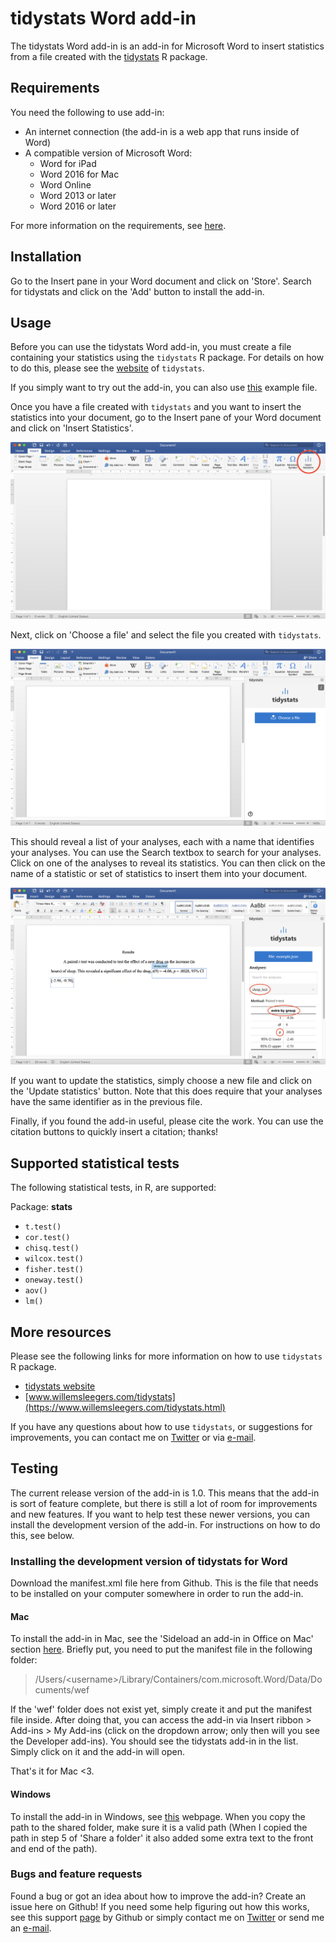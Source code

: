# tidystats Word add-in

The tidystats Word add-in is an add-in for Microsoft Word to insert statistics from a file created with the [tidystats](https://github.com/WillemSleegers/tidystats) R package. 

## Requirements

You need the following to use add-in:
- An internet connection (the add-in is a web app that runs inside of Word)
- A compatible version of Microsoft Word:
	- Word for iPad
	- Word 2016 for Mac
	- Word Online
	- Word 2013 or later
	- Word 2016 or later

For more information on the requirements, see [here](https://docs.microsoft.com/en-us/office/dev/add-ins/concepts/requirements-for-running-office-add-ins).

## Installation

Go to the Insert pane in your Word document and click on 'Store'. Search for tidystats and click on the 'Add' button to install the add-in. 

## Usage

Before you can use the tidystats Word add-in, you must create a file containing your statistics using the `tidystats` R package. For details on how to do this, please see the [website](https://willemsleegers.github.io/tidystats/) of `tidystats`.

If you simply want to try out the add-in, you can also use [this](assets/tidystats/results.json) example file.

Once you have a file created with `tidystats` and you want to insert the statistics into your document, go to the Insert pane of your Word document and click on 'Insert Statistics'. 

![](assets/screens/screen_insert_x2_w_help.png)

Next, click on 'Choose a file' and select the file you created with `tidystats`. 

![](assets/screens/screen_start_x2.png)

This should reveal a list of your analyses, each with a name that identifies your analyses. You can use the Search textbox to search for your analyses. Click on one of the analyses to reveal its statistics. You can then click on the name of a statistic or set of statistics to insert them into your document.

![](assets/screens/screen_t_test_x2_w_help.png)

If you want to update the statistics, simply choose a new file and click on the 'Update statistics' button. Note that this does require that your analyses have the same identifier as in the previous file.

Finally, if you found the add-in useful, please cite the work. You can use the citation buttons to quickly insert a citation; thanks!

## Supported statistical tests

The following statistical tests, in R, are supported:

Package: **stats**
- `t.test()`
- `cor.test()`
- `chisq.test()`
- `wilcox.test()`
- `fisher.test()`
- `oneway.test()`
- `aov()`
- `lm()`

## More resources

Please see the following links for more information on how to use `tidystats` R package.

- [tidystats website](https://willemsleegers.github.io/tidystats/)
- [www.willemsleegers.com/tidystats](https://www.willemsleegers.com/tidystats.html)

If you have any questions about how to use `tidystats`, or suggestions for improvements, you can contact me on [Twitter](https://twitter.com/willemsleegers) or via [e-mail](mailto:tidystats@gmail.com).

## Testing

The current release version of the add-in is 1.0. This means that the add-in is sort of feature complete, but there is still a lot of room for improvements and new features. If you want to help test these newer versions, you can install the development version of the add-in. For instructions on how to do this, see below.

### Installing the development version of tidystats for Word

Download the manifest.xml file here from Github. This is the file that needs to be installed on your computer somewhere in order to run the add-in.

#### Mac

To install the add-in in Mac, see the 'Sideload an add-in in Office on Mac' section [here](https://docs.microsoft.com/en-us/office/dev/add-ins/testing/sideload-an-office-add-in-on-ipad-and-mac#sideload-an-add-in-in-office-on-mac). Briefly put, you need to put the manifest file in the following folder:

> /Users/\<username\>/Library/Containers/com.microsoft.Word/Data/Documents/wef

If the 'wef' folder does not exist yet, simply create it and put the manifest file inside. After doing that, you can access the add-in via Insert ribbon > Add-ins > My Add-ins (click on the dropdown arrow; only then will you see the Developer add-ins). You should see the tidystats add-in in the list. Simply click on it and the add-in will open.

That's it for Mac <3. 

#### Windows

To install the add-in in Windows, see [this](https://docs.microsoft.com/en-us/office/dev/add-ins/testing/create-a-network-shared-folder-catalog-for-task-pane-and-content-add-ins) webpage. When you copy the path to the shared folder, make sure it is a valid path (When I copied the path in step 5 of 'Share a folder' it also added some extra text to the front and end of the path).

### Bugs and feature requests

Found a bug or got an idea about how to improve the add-in? Create an issue here on Github! If you need some help figuring out how this works, see this support [page](https://help.github.com/en/articles/creating-an-issue) by Github or simply contact me on [Twitter](https://twitter.com/willemsleegers) or send me an [e-mail](mailto:tidystats@gmail.com).